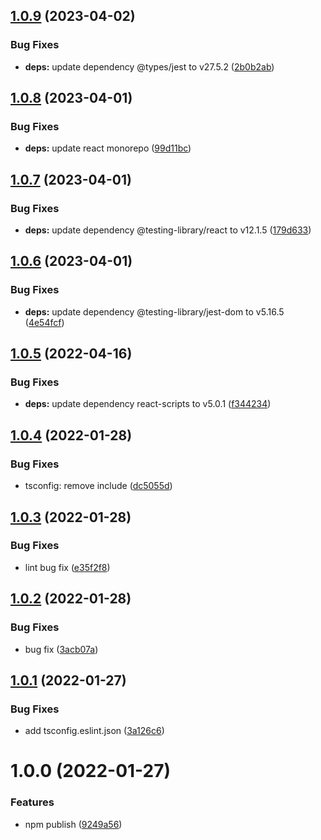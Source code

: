 ## [1.0.9](https://github.com/leesuhyung/cra-template-typescript/compare/v1.0.8...v1.0.9) (2023-04-02)


### Bug Fixes

* **deps:** update dependency @types/jest to v27.5.2 ([2b0b2ab](https://github.com/leesuhyung/cra-template-typescript/commit/2b0b2ab371dd59e4a25da09dc38180fb6369b086))

## [1.0.8](https://github.com/leesuhyung/cra-template-typescript/compare/v1.0.7...v1.0.8) (2023-04-01)


### Bug Fixes

* **deps:** update react monorepo ([99d11bc](https://github.com/leesuhyung/cra-template-typescript/commit/99d11bc339f171dcfc107eda6f477ac075e6f2cc))

## [1.0.7](https://github.com/leesuhyung/cra-template-typescript/compare/v1.0.6...v1.0.7) (2023-04-01)


### Bug Fixes

* **deps:** update dependency @testing-library/react to v12.1.5 ([179d633](https://github.com/leesuhyung/cra-template-typescript/commit/179d633a4cf24d518f8c6a252b71de67f10a1fc1))

## [1.0.6](https://github.com/leesuhyung/cra-template-typescript/compare/v1.0.5...v1.0.6) (2023-04-01)


### Bug Fixes

* **deps:** update dependency @testing-library/jest-dom to v5.16.5 ([4e54fcf](https://github.com/leesuhyung/cra-template-typescript/commit/4e54fcf8e2152bd6b46e92ad23a3f348bbadfa02))

## [1.0.5](https://github.com/leesuhyung/cra-template-typescript/compare/v1.0.4...v1.0.5) (2022-04-16)


### Bug Fixes

* **deps:** update dependency react-scripts to v5.0.1 ([f344234](https://github.com/leesuhyung/cra-template-typescript/commit/f34423452bf6b228cefcc077e41056ffcdd7afdd))

## [1.0.4](https://github.com/leesuhyung/cra-template-typescript/compare/v1.0.3...v1.0.4) (2022-01-28)


### Bug Fixes

* tsconfig: remove include ([dc5055d](https://github.com/leesuhyung/cra-template-typescript/commit/dc5055ddf86412916ecc11a3092eff1f105f2744))

## [1.0.3](https://github.com/leesuhyung/cra-template-typescript/compare/v1.0.2...v1.0.3) (2022-01-28)


### Bug Fixes

* lint bug fix ([e35f2f8](https://github.com/leesuhyung/cra-template-typescript/commit/e35f2f84c0456c930c1c7725160630cfa7371163))

## [1.0.2](https://github.com/leesuhyung/cra-template-typescript/compare/v1.0.1...v1.0.2) (2022-01-28)


### Bug Fixes

* bug fix ([3acb07a](https://github.com/leesuhyung/cra-template-typescript/commit/3acb07a38034ce7dadd115571053b9e6c04a9de1))

## [1.0.1](https://github.com/leesuhyung/cra-template-typescript/compare/v1.0.0...v1.0.1) (2022-01-27)


### Bug Fixes

* add tsconfig.eslint.json ([3a126c6](https://github.com/leesuhyung/cra-template-typescript/commit/3a126c6f9bd9e133b9a5edd3fa00833beb5b846e))

# 1.0.0 (2022-01-27)


### Features

* npm publish ([9249a56](https://github.com/leesuhyung/cra-template-typescript/commit/9249a56183b58e45f236fb7633f2234f665ee81c))
